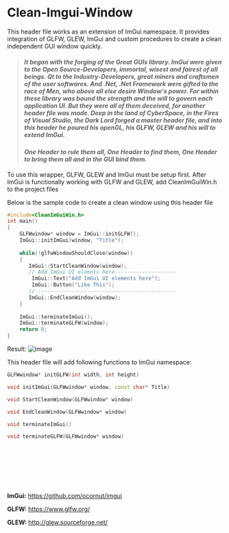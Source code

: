 # Clean-Imgui-Window
This header file works as an extension of ImGui namespace.
It provides integration of GLFW, GLEW, ImGui and custom procedures to create a clean independent GUI window quickly.


> ##### *It began with the forging of the Great GUIs library. ImGui were given to the Open Source-Developers, immortal, wisest and fairest of all beings. Qt to the Industry-Developers, great miners and craftsmen of the user softwares. And .Net, .Net Framework were gifted to the race of Men, who above all else desire Window's power. For within these library was bound the strength and the will to govern each application UI. But they were all of them deceived, for another header file was made. Deep in the land of CyberSpace, in the Fires of Visual Studio, the Dark Lord forged a master header file, and into this header he poured his openGL, his GLFW, GLEW and his will to extend ImGui.*
> 
> 
> #### *One Header to rule them all, One Header to find them, One Header to bring them all and in the GUI bind them.*



To use this wrapper, GLFW, GLEW and ImGui must be setup first.
After ImGui is functionally working with GLFW and GLEW, add CleanImGuiWin.h to the project files

Below is the sample code to create a clean window using this header file
```c++
#include<CleanImGuiWin.h>
int main()
{	
	GLFWwindow* window = ImGui::initGLFW();
	ImGui::initImGui(window, "Title");
  
	while(!glfwWindowShouldClose(window))
	{
	   ImGui::StartCleanWindow(window);
	   // Add ImGui UI elemnts here--------------------
	   	ImGui::Text("Add ImGui UI elements here");
		ImGui::Button("Like This");
	   // ---------------------------------------------
	   ImGui::EndCleanWindow(window);
	}
  
	ImGui::terminateImGui();
	ImGui::terminateGLFW(window);
	return 0;
}
```
Result:
![image](https://user-images.githubusercontent.com/52032582/120906921-027dad80-c67b-11eb-9fc0-27bc067352c1.png)


This header file will add following functions to ImGui namespace:
```c++ 
GLFWwindow* initGLFW(int width, int height)
```
```c++ 
void initImGui(GLFWwindow* window, const char* Title)
```
```c++ 
void StartCleanWindow(GLFWwindow* window)
```
```c++ 
void EndCleanWindow(GLFWwindow* window)
```
```c++ 
void terminateImGui()
```
```c++ 
void terminateGLFW(GLFWwindow* window)
```




<br><br><br>
---
**ImGui:** https://github.com/ocornut/imgui

**GLFW:**  https://www.glfw.org/

**GLEW:**  http://glew.sourceforge.net/
